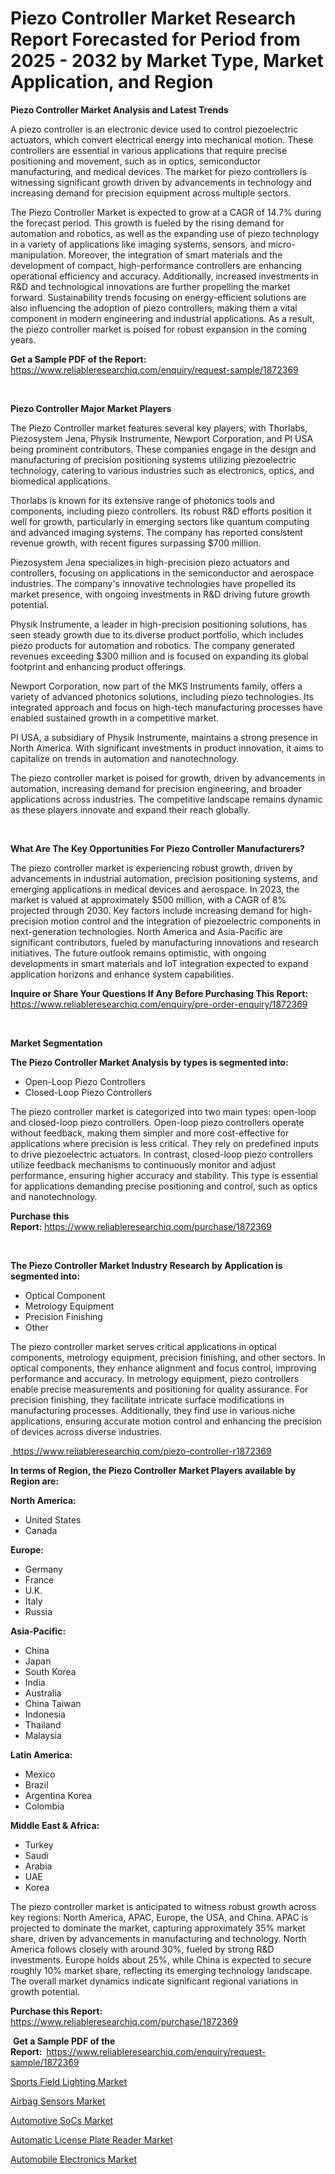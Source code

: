 <p><h1>Piezo Controller Market Research Report Forecasted for Period from 2025 -  2032 by Market Type, Market Application, and Region</h1></p><p><strong>Piezo Controller Market Analysis and Latest Trends</strong></p>
<p><p>A piezo controller is an electronic device used to control piezoelectric actuators, which convert electrical energy into mechanical motion. These controllers are essential in various applications that require precise positioning and movement, such as in optics, semiconductor manufacturing, and medical devices. The market for piezo controllers is witnessing significant growth driven by advancements in technology and increasing demand for precision equipment across multiple sectors.</p><p>The Piezo Controller Market is expected to grow at a CAGR of 14.7% during the forecast period. This growth is fueled by the rising demand for automation and robotics, as well as the expanding use of piezo technology in a variety of applications like imaging systems, sensors, and micro-manipulation. Moreover, the integration of smart materials and the development of compact, high-performance controllers are enhancing operational efficiency and accuracy. Additionally, increased investments in R&D and technological innovations are further propelling the market forward. Sustainability trends focusing on energy-efficient solutions are also influencing the adoption of piezo controllers, making them a vital component in modern engineering and industrial applications. As a result, the piezo controller market is poised for robust expansion in the coming years.</p></p>
<p><strong>Get a Sample PDF of the Report:&nbsp;</strong> <a href="https://www.reliableresearchiq.com/enquiry/request-sample/1872369?utm_campaign=1834&utm_medium=2&utm_source=Github&utm_content=ia&utm_term=06042025&utm_id=piezo-controller">https://www.reliableresearchiq.com/enquiry/request-sample/1872369</a></p>
<p>&nbsp;</p>
<p><strong>Piezo Controller Major Market Players</strong></p>
<p><p>The Piezo Controller market features several key players, with Thorlabs, Piezosystem Jena, Physik Instrumente, Newport Corporation, and PI USA being prominent contributors. These companies engage in the design and manufacturing of precision positioning systems utilizing piezoelectric technology, catering to various industries such as electronics, optics, and biomedical applications.</p><p>Thorlabs is known for its extensive range of photonics tools and components, including piezo controllers. Its robust R&D efforts position it well for growth, particularly in emerging sectors like quantum computing and advanced imaging systems. The company has reported consistent revenue growth, with recent figures surpassing $700 million.</p><p>Piezosystem Jena specializes in high-precision piezo actuators and controllers, focusing on applications in the semiconductor and aerospace industries. The company's innovative technologies have propelled its market presence, with ongoing investments in R&D driving future growth potential.</p><p>Physik Instrumente, a leader in high-precision positioning solutions, has seen steady growth due to its diverse product portfolio, which includes piezo products for automation and robotics. The company generated revenues exceeding $300 million and is focused on expanding its global footprint and enhancing product offerings.</p><p>Newport Corporation, now part of the MKS Instruments family, offers a variety of advanced photonics solutions, including piezo technologies. Its integrated approach and focus on high-tech manufacturing processes have enabled sustained growth in a competitive market.</p><p>PI USA, a subsidiary of Physik Instrumente, maintains a strong presence in North America. With significant investments in product innovation, it aims to capitalize on trends in automation and nanotechnology.</p><p>The piezo controller market is poised for growth, driven by advancements in automation, increasing demand for precision engineering, and broader applications across industries. The competitive landscape remains dynamic as these players innovate and expand their reach globally.</p></p>
<p>&nbsp;</p>
<p><strong>What Are The Key Opportunities For Piezo Controller Manufacturers?</strong></p>
<p><p>The piezo controller market is experiencing robust growth, driven by advancements in industrial automation, precision positioning systems, and emerging applications in medical devices and aerospace. In 2023, the market is valued at approximately $500 million, with a CAGR of 8% projected through 2030. Key factors include increasing demand for high-precision motion control and the integration of piezoelectric components in next-generation technologies. North America and Asia-Pacific are significant contributors, fueled by manufacturing innovations and research initiatives. The future outlook remains optimistic, with ongoing developments in smart materials and IoT integration expected to expand application horizons and enhance system capabilities.</p></p>
<p><strong>Inquire or Share Your Questions If Any Before Purchasing This Report:</strong> <a href="https://www.reliableresearchiq.com/enquiry/pre-order-enquiry/1872369?utm_campaign=1834&utm_medium=2&utm_source=Github&utm_content=ia&utm_term=06042025&utm_id=piezo-controller">https://www.reliableresearchiq.com/enquiry/pre-order-enquiry/1872369</a></p>
<p>&nbsp;</p>
<p><strong>Market Segmentation</strong></p>
<p><strong>The Piezo Controller Market Analysis by types is segmented into:</strong></p>
<p><ul><li>Open-Loop Piezo Controllers</li><li>Closed-Loop Piezo Controllers</li></ul></p>
<p><p>The piezo controller market is categorized into two main types: open-loop and closed-loop piezo controllers. Open-loop piezo controllers operate without feedback, making them simpler and more cost-effective for applications where precision is less critical. They rely on predefined inputs to drive piezoelectric actuators. In contrast, closed-loop piezo controllers utilize feedback mechanisms to continuously monitor and adjust performance, ensuring higher accuracy and stability. This type is essential for applications demanding precise positioning and control, such as optics and nanotechnology.</p></p>
<p><strong>Purchase this Report:&nbsp;</strong><a href="https://www.reliableresearchiq.com/purchase/1872369?utm_campaign=1834&utm_medium=2&utm_source=Github&utm_content=ia&utm_term=06042025&utm_id=piezo-controller">https://www.reliableresearchiq.com/purchase/1872369</a></p>
<p>&nbsp;</p>
<p><strong>The Piezo Controller Market Industry Research by Application is segmented into:</strong></p>
<p><ul><li>Optical Component</li><li>Metrology Equipment</li><li>Precision Finishing</li><li>Other</li></ul></p>
<p><p>The piezo controller market serves critical applications in optical components, metrology equipment, precision finishing, and other sectors. In optical components, they enhance alignment and focus control, improving performance and accuracy. In metrology equipment, piezo controllers enable precise measurements and positioning for quality assurance. For precision finishing, they facilitate intricate surface modifications in manufacturing processes. Additionally, they find use in various niche applications, ensuring accurate motion control and enhancing the precision of devices across diverse industries.</p></p>
<p><a href="https://www.reliableresearchiq.com/piezo-controller-r1872369?utm_campaign=1834&utm_medium=2&utm_source=Github&utm_content=ia&utm_term=06042025&utm_id=piezo-controller">&nbsp;https://www.reliableresearchiq.com/piezo-controller-r1872369</a></p>
<p><strong>In terms of Region, the Piezo Controller Market Players available by Region are:</strong></p>
<p>
    <p> <strong> North America: </strong>
        <ul>
            <li>United States</li>
            <li>Canada</li>
        </ul>
        </p> 
    <p> <strong> Europe: </strong>
        <ul>
            <li>Germany</li>
            <li>France</li>
            <li>U.K.</li>
            <li>Italy</li>
            <li>Russia</li>
        </ul>
        </p> 
    <p> <strong> Asia-Pacific: </strong>
        <ul>
            <li>China</li>
            <li>Japan</li>
            <li>South Korea</li>
            <li>India</li>
            <li>Australia</li>
            <li>China Taiwan</li>
            <li>Indonesia</li>
            <li>Thailand</li>
            <li>Malaysia</li>
        </ul>
        </p> 
    <p> <strong> Latin America: </strong>
        <ul>
            <li>Mexico</li>
            <li>Brazil</li>
            <li>Argentina Korea</li>
            <li>Colombia</li>
        </ul>
        </p> 
    <p> <strong> Middle East & Africa: </strong>
        <ul>
            <li>Turkey</li>
            <li>Saudi</li>
            <li>Arabia</li>
            <li>UAE</li>
            <li>Korea</li>
        </ul>
    </p>
    </p>
<p><p>The piezo controller market is anticipated to witness robust growth across key regions: North America, APAC, Europe, the USA, and China. APAC is projected to dominate the market, capturing approximately 35% market share, driven by advancements in manufacturing and technology. North America follows closely with around 30%, fueled by strong R&D investments. Europe holds about 25%, while China is expected to secure roughly 10% market share, reflecting its emerging technology landscape. The overall market dynamics indicate significant regional variations in growth potential.</p></p>
<p><strong>Purchase this Report: </strong><a href="https://www.reliableresearchiq.com/purchase/1872369?utm_campaign=1834&utm_medium=2&utm_source=Github&utm_content=ia&utm_term=06042025&utm_id=piezo-controller">https://www.reliableresearchiq.com/purchase/1872369</a></p>
<p>&nbsp;<strong>Get a Sample PDF of the Report:&nbsp;&nbsp;</strong><a href="https://www.reliableresearchiq.com/enquiry/request-sample/1872369?utm_campaign=1834&utm_medium=2&utm_source=Github&utm_content=ia&utm_term=06042025&utm_id=piezo-controller">https://www.reliableresearchiq.com/enquiry/request-sample/1872369</a></p>
<p><strong></strong></p>
<p><p><a href="https://github.com/lonanweaseh4/Market-Research-Report-List-1/blob/main/sports-field-lighting-market.md?utm_campaign=1834&utm_medium=2&utm_source=Github&utm_content=ia&utm_term=06042025&utm_id=piezo-controller">Sports Field Lighting Market</a></p><p><a href="https://github.com/myongfranzcs/Market-Research-Report-List-1/blob/main/airbag-sensors-market.md?utm_campaign=1834&utm_medium=2&utm_source=Github&utm_content=ia&utm_term=06042025&utm_id=piezo-controller">Airbag Sensors Market</a></p><p><a href="https://github.com/mismannely/Market-Research-Report-List-1/blob/main/automotive-socs-market.md?utm_campaign=1834&utm_medium=2&utm_source=Github&utm_content=ia&utm_term=06042025&utm_id=piezo-controller">Automotive SoCs Market</a></p><p><a href="https://github.com/biandnikelrs/Market-Research-Report-List-1/blob/main/automatic-license-plate-reader-market.md?utm_campaign=1834&utm_medium=2&utm_source=Github&utm_content=ia&utm_term=06042025&utm_id=piezo-controller">Automatic License Plate Reader Market</a></p><p><a href="https://github.com/tentandyik/Market-Research-Report-List-1/blob/main/automobile-electronics-market.md?utm_campaign=1834&utm_medium=2&utm_source=Github&utm_content=ia&utm_term=06042025&utm_id=piezo-controller">Automobile Electronics Market</a></p></p>